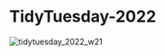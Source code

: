 # TidyTuesday-2022
![tidytuesday_2022_w21](https://user-images.githubusercontent.com/20558188/170144486-954772c2-e684-4bc2-b33d-4a2f8010beda.png)
